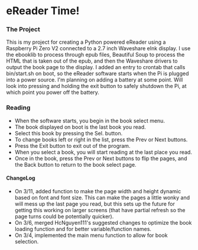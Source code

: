 # eReader Time! #

### The Project ###
This is my project for creating a Python powered eReader using a Raspberry Pi Zero V2 connected to a 2.7 inch Waveshare eInk display. I use the ebooklib to process through epub files, Beautiful Soup to process the HTML that is taken out of the epub, and then the Waveshare drivers to output the book page to the display.
I added an entry to crontab that calls bin/start.sh on boot, so the eReader software starts when the Pi is plugged into a power source. I'm planning on adding a battery at some point. Will look into pressing and holding the exit button to safely shutdown the Pi, at which point you power off the battery.

### Reading ###
* When the software starts, you begin in the book select menu. 
* The book displayed on boot is the last book you read. 
* Select this book by pressing the Sel. button. 
* To change books left or right in the list, press the Prev or Next buttons. 
* Press the Exit button to exit out of the program. 
* When you select a book, you will start reading at the last place you read. 
* Once in the book, press the Prev or Next buttons to flip the pages, and the Back button to return to the book select page. 

#### ChangeLog ####
* On 3/11, added function to make the page width and height dynamic based on font and font size. This can make the pages a little wonky and will mess up the last page you read, but this sets up the future for getting this working on larger screens (that have partial refresh so the page turns could be potentially quicker).
* On 3/6, merged HcNguyen111's suggested changes to optimize the book loading function and for better variable/function names.
* On 3/4, implemented the main menu function to allow for book selection.

